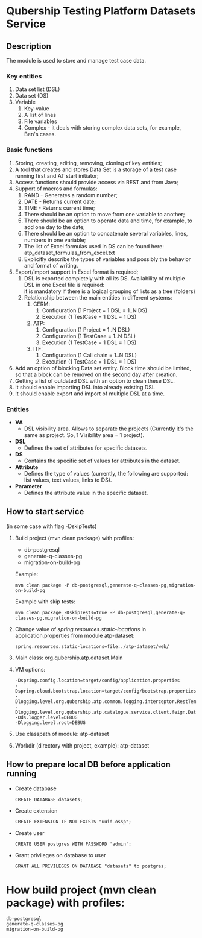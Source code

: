 # Qubership Testing Platform Datasets Service

## Description
The module is used to store and manage test case data.

### Key entities

1. Data set list (DSL)
2. Data set (DS)
3. Variable
    1. Key-value
    2. A list of lines
    3. File variables
    4. Complex - it deals with storing complex data sets, for example, Ben's cases.

### Basic functions

1. Storing, creating, editing, removing, cloning of key entities;
2. A tool that creates and stores Data Set is a storage of a test case running first and AT start initiator;
3. Access functions should provide access via REST and from Java;
4. Support of macros and formulas:
    1. RAND - Generates a random number;
    2. DATE - Returns current date;
    3. TIME - Returns current time;
    4. There should be an option to move from one variable to another;
    5. There should be an option to operate data and time, for example, to add one day to the date;
    6. There should be an option to concatenate several variables, lines, numbers in one variable;
    7. The list of Excel formulas used in DS can be found here: atp_dataset_formulas_from_excel.txt
    8. Explicitly describe the types of variables and possibly the behavior and format of writing.
5. Export/import support in Excel format is required;
    1. DSL is exported completely with all its DS.
       Availability of multiple DSL in one Excel file is required:  
       it is mandatory if there is a logical grouping of lists as a tree (folders)
    2. Relationship between the main entities in different systems:
        1. CERM:
            1. Configuration (1 Project = 1 DSL = 1..N DS)
            2. Execution (1 TestCase = 1 DSL = 1 DS)
        2. ATP:
            1. Configuration (1 Project = 1..N DSL)
            2. Configuration (1 TestCase = 1..N DSL)
            3. Execution (1 TestCase = 1 DSL = 1 DS)
        3. ITF:
            1. Configuration (1 Call chain = 1..N DSL)
            2. Execution (1 TestCase = 1 DSL = 1 DS)
6. Add an option of blocking Data set entity. Block time should be limited, so that a block can be removed on the second day after creation.
7. Getting a list of outdated DSL with an option to clean these DSL.
8. It should enable importing DSL into already existing DSL
9. It should enable export and import of multiple DSL at a time.

### Entities 

- **VA**
  - DSL visibility area. Allows to separate the projects (Currently it's the same as project. So, 1 Visibility area = 1 project).
- **DSL**
  - Defines the set of attributes for specific datasets.
- **DS**
  - Contains the specific set of values for attributes in the dataset.
- **Attribute**
  - Defines the type of values (currently, the following are supported: list values, text values, links to DS).
- **Parameter**
  - Defines the attribute value in the specific dataset.

## How to start service
(in some case with flag -DskipTests)
1. Build project (mvn clean package) with profiles:
    * db-postgresql
    * generate-q-classes-pg
    * migration-on-build-pg
    
    Example: 
    ````
    mvn clean package -P db-postgresql,generate-q-classes-pg,migration-on-build-pg
    ````
   
   Example with skip tests:
   ````
   mvn clean package -DskipTests=true -P db-postgresql,generate-q-classes-pg,migration-on-build-pg
   ````

2. Change value of _spring.resources.static-locations_ in application.properties from module atp-dataset: 
    
    ````properties
    spring.resources.static-locations=file:./atp-dataset/web/
    ````

2. Main class: org.qubership.atp.dataset.Main
3. VM options: 
    ````properties
    -Dspring.config.location=target/config/application.properties
    -Dspring.cloud.bootstrap.location=target/config/bootstrap.properties
    -Dlogging.level.org.qubership.atp.common.logging.interceptor.RestTemplateLogInterceptor=debug
    -Dlogging.level.org.qubership.atp.catalogue.service.client.feign.DatasetFeignClient=debug
    -Dds.logger.level=DEBUG
    -Dlogging.level.root=DEBUG
    ````
4. Use classpath of module: atp-dataset
5. Workdir (directory with project, example): atp-dataset

## How to prepare local DB before application running
* Create database
    ````
    CREATE DATABASE datasets;
    ````
* Create extension
    ````
    CREATE EXTENSION IF NOT EXISTS "uuid-ossp";
    ````
* Create user
    ````
    CREATE USER postgres WITH PASSWORD 'admin';
    ````
* Grant privileges on database to user
    ````
    GRANT ALL PRIVILEGES ON DATABASE "datasets" to postgres;
    ````
  
# How build project (mvn clean package) with profiles:
    db-postgresql
    generate-q-classes-pg
    migration-on-build-pg


